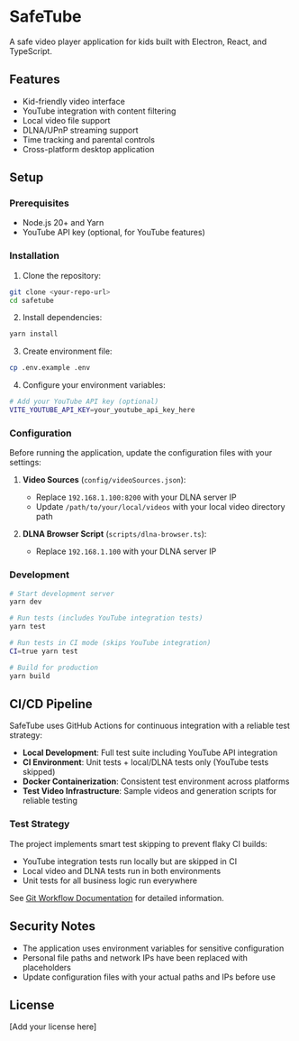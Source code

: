 # SafeTube

A safe video player application for kids built with Electron, React, and TypeScript.

## Features

- Kid-friendly video interface
- YouTube integration with content filtering
- Local video file support
- DLNA/UPnP streaming support
- Time tracking and parental controls
- Cross-platform desktop application

## Setup

### Prerequisites

- Node.js 20+ and Yarn
- YouTube API key (optional, for YouTube features)

### Installation

1. Clone the repository:
```bash
git clone <your-repo-url>
cd safetube
```

2. Install dependencies:
```bash
yarn install
```

3. Create environment file:
```bash
cp .env.example .env
```

4. Configure your environment variables:
```bash
# Add your YouTube API key (optional)
VITE_YOUTUBE_API_KEY=your_youtube_api_key_here
```

### Configuration

Before running the application, update the configuration files with your settings:

1. **Video Sources** (`config/videoSources.json`):
   - Replace `192.168.1.100:8200` with your DLNA server IP
   - Update `/path/to/your/local/videos` with your local video directory path

2. **DLNA Browser Script** (`scripts/dlna-browser.ts`):
   - Replace `192.168.1.100` with your DLNA server IP

### Development

```bash
# Start development server
yarn dev

# Run tests (includes YouTube integration tests)
yarn test

# Run tests in CI mode (skips YouTube integration)
CI=true yarn test

# Build for production
yarn build
```

## CI/CD Pipeline

SafeTube uses GitHub Actions for continuous integration with a reliable test strategy:

- **Local Development**: Full test suite including YouTube API integration
- **CI Environment**: Unit tests + local/DLNA tests only (YouTube tests skipped)
- **Docker Containerization**: Consistent test environment across platforms
- **Test Video Infrastructure**: Sample videos and generation scripts for reliable testing

### Test Strategy

The project implements smart test skipping to prevent flaky CI builds:
- YouTube integration tests run locally but are skipped in CI
- Local video and DLNA tests run in both environments
- Unit tests for all business logic run everywhere

See [Git Workflow Documentation](docs/git-workflow.md) for detailed information.

## Security Notes

- The application uses environment variables for sensitive configuration
- Personal file paths and network IPs have been replaced with placeholders
- Update configuration files with your actual paths and IPs before use

## License

[Add your license here] 